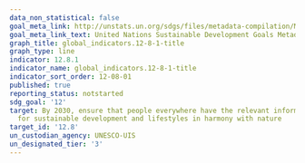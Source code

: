 ```yaml
---
data_non_statistical: false
goal_meta_link: http://unstats.un.org/sdgs/files/metadata-compilation/Metadata-Goal-12.pdf
goal_meta_link_text: United Nations Sustainable Development Goals Metadata (pdf 782kB)
graph_title: global_indicators.12-8-1-title
graph_type: line
indicator: 12.8.1
indicator_name: global_indicators.12-8-1-title
indicator_sort_order: 12-08-01
published: true
reporting_status: notstarted
sdg_goal: '12'
target: By 2030, ensure that people everywhere have the relevant information and awareness
  for sustainable development and lifestyles in harmony with nature
target_id: '12.8'
un_custodian_agency: UNESCO-UIS
un_designated_tier: '3'
---
```

